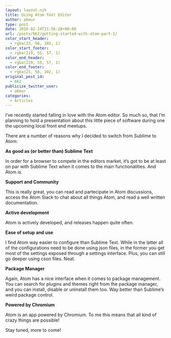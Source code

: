 ```yaml
---
layout: layout.njk
title: Using Atom Text Editor
author: akmur
type: post
date: 2016-02-24T21:56:28+00:00
url: /posts/662/getting-started-with-atom-part-1/
color_start_header:
  - rgba(23, 56, 102, 1)
color_start_footer:
  - rgba(219, 55, 57, 1)
color_end_header:
  - rgba(219, 55, 57, 1)
color_end_footer:
  - rgba(23, 56, 102, 1)
original_post_id:
  - 662
publicize_twitter_user:
  - akmur
categories:
  - Articles
---
```


I&#8217;ve recently started falling in love with the Atom editor. So much so, that I&#8217;m planning to hold a presentation about this little piece of software during one the upcoming local front end meetups.

There are a number of reasons why I decided to switch from Sublime to Atom:

**As good as (or better than) Sublime Text**

In order for a browser to compete in the editors market, it&#8217;s got to be at least on par with Sublime Text when it comes to the main functionalities. And Atom is.

**Support and Community**

This is really great, you can read and partecipate in Atom discussions, access the Atom Slack to chat about all things Atom, and read a well written documentation.

**Active development**

Atom is actively developed, and releases happen quite often.

**Ease of setup and use**

I find Atom way easier to configure than Sublime Text. While in the latter all of the configurations need to be done using json files, in the former you get most of the settings exposed through a settings interface. Plus, you can still go deeper using cson files. Neat.

**Package Manager**

Again, Atom has a nice interface when it comes to package management. You can search for plugins and themes right from the package manager, and you can install, disable or uninstall them too. Way better than Sublime&#8217;s weird package control.

**Powered by Chromium**

Atom is an app powered by Chromium. To me this means that all kind of crazy things are possible!

Stay tuned, more to come!
